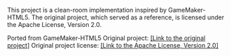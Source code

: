 This project is a clean-room implementation inspired by GameMaker-HTML5. The original project, which served as a reference, is licensed under the Apache License, Version 2.0.

Ported from GameMaker-HTML5
Original project: [[Link to the original project]](https://github.com/YoYoGames/GameMaker-HTML5/blob/develop/scripts/yyPath.js)
Original project license: [[Link to the Apache License, Version 2.0]](https://github.com/YoYoGames/GameMaker-HTML5/tree/develop?tab=License-1-ov-file#)

